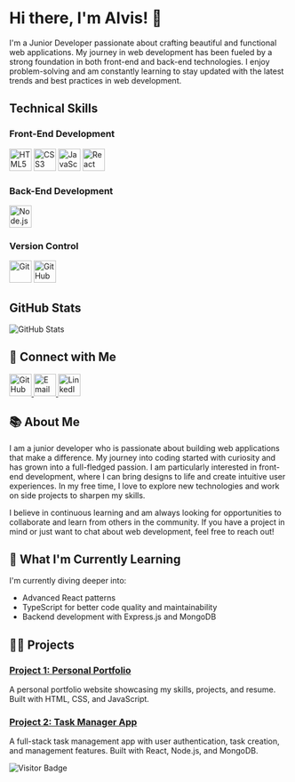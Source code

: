 # Hi there, I'm Alvis! 👋

I'm a Junior Developer passionate about crafting beautiful and functional web applications. My journey in web development has been fueled by a strong foundation in both front-end and back-end technologies. I enjoy problem-solving and am constantly learning to stay updated with the latest trends and best practices in web development.

## Technical Skills

### Front-End Development
<p align="left">
  <img src="https://img.shields.io/badge/HTML5-E34F26?style=flat-square&logo=html5&logoColor=white" alt="HTML5" height="40"/>
  <img src="https://img.shields.io/badge/CSS3-1572B6?style=flat-square&logo=css3&logoColor=white" alt="CSS3" height="40"/>
  <img src="https://img.shields.io/badge/JavaScript-F7DF1E?style=flat-square&logo=javascript&logoColor=black" alt="JavaScript" height="40"/>
  <img src="https://img.shields.io/badge/React-61DAFB?style=flat-square&logo=react&logoColor=black" alt="React" height="40"/>
</p>

### Back-End Development
<p align="left">
  <img src="https://img.shields.io/badge/Node.js-339933?style=flat-square&logo=nodedotjs&logoColor=white" alt="Node.js" height="40"/>
</p>

### Version Control
<p align="left">
  <img src="https://img.shields.io/badge/Git-F05032?style=flat-square&logo=git&logoColor=white" alt="Git" height="40"/>
  <img src="https://img.shields.io/badge/GitHub-181717?style=flat-square&logo=github&logoColor=white" alt="GitHub" height="40"/>
</p>

## GitHub Stats

![GitHub Stats](https://github-readme-stats.vercel.app/api?username=alvispr&show_icons=true&theme=radical)

## 🔗 Connect with Me

<p align="left">
  <a href="https://github.com/alvispr" target="_blank">
    <img src="https://img.shields.io/badge/GitHub-181717?style=flat-square&logo=github&logoColor=white" alt="GitHub" height="40"/>
  </a>
  <a href="mailto:alvisprieditis.dev@gmail.com target="_blank">
    <img src="https://img.shields.io/badge/Email-D14836?style=flat-square&logo=gmail&logoColor=white" alt="Email" height="40"/>
  </a>
  <a href="https://www.linkedin.com/in/alvisprieditis/" target="_blank">
    <img src="https://img.shields.io/badge/LinkedIn-0A66C2?style=flat-square&logo=linkedin&logoColor=white" alt="LinkedIn" height="40"/>
  </a>
</p>

## 📚 About Me

I am a junior developer who is passionate about building web applications that make a difference. My journey into coding started with curiosity and has grown into a full-fledged passion. I am particularly interested in front-end development, where I can bring designs to life and create intuitive user experiences. In my free time, I love to explore new technologies and work on side projects to sharpen my skills.

I believe in continuous learning and am always looking for opportunities to collaborate and learn from others in the community. If you have a project in mind or just want to chat about web development, feel free to reach out!


## 🌱 What I'm Currently Learning

I'm currently diving deeper into:
- Advanced React patterns
- TypeScript for better code quality and maintainability
- Backend development with Express.js and MongoDB

## 👨‍💻 Projects

### [Project 1: Personal Portfolio](https://github.com/alvispr/portfolio)
A personal portfolio website showcasing my skills, projects, and resume. Built with HTML, CSS, and JavaScript.

### [Project 2: Task Manager App](https://github.com/alvispr/task-manager)
A full-stack task management app with user authentication, task creation, and management features. Built with React, Node.js, and MongoDB.

<!-- Optionally include a visitor badge -->
![Visitor Badge](https://visitor-badge.laobi.icu/badge?page_id=alvispr.alvispr)

